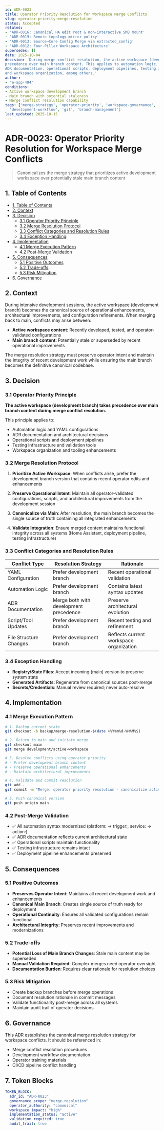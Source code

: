 ```yaml
---
id: ADR-0023
title: Operator Priority Resolution for Workspace Merge Conflicts
slug: operator-priority-merge-resolution
status: Accepted
related:
- 'ADR-0016: Canonical HA edit root & non-interactive SMB mount'
- 'ADR-0019: Remote topology mirror policy'
- 'ADR-0013: Source→Core Config Merge via extracted_config'
- 'ADR-0012: Four-Pillar Workspace Architecture'
supersedes: []
date: 2025-10-04
decision: 'During merge conflict resolution, the active workspace (development branch) always takes 
precedence over main branch content. This applies to automation logic, YAML configurations, 
ADR documentation, operational scripts, deployment pipelines, testing infrastructure, 
and workspace organization, among others.'
author:
- "e-app-404"
conditions:
- Active workspace development branch
- Main branch with potential staleness
- Merge conflict resolution capability
tags: ['merge-strategy', 'operator-priority', 'workspace-governance', 'conflict-resolution', 
  'development-workflow', 'git', 'branch-management']
last_updated: 2025-10-15
---
```


# ADR-0023: Operator Priority Resolution for Workspace Merge Conflicts

> Canonicalizes the merge strategy that prioritizes active development workspace over 
> potentially stale main branch content

## 1. Table of Contents

- [1. Table of Contents](#1-table-of-contents)
- [2. Context](#2-context)
- [3. Decision](#3-decision)
  - [3.1 Operator Priority Principle](#31-operator-priority-principle)
  - [3.2 Merge Resolution Protocol](#32-merge-resolution-protocol)
  - [3.3 Conflict Categories and Resolution Rules](#33-conflict-categories-and-resolution-rules)
  - [3.4 Exception Handling](#34-exception-handling)
- [4. Implementation](#4-implementation)
  - [4.1 Merge Execution Pattern](#41-merge-execution-pattern)
  - [4.2 Post-Merge Validation](#42-post-merge-validation)
- [5. Consequences](#5-consequences)
  - [5.1 Positive Outcomes](#51-positive-outcomes)
  - [5.2 Trade-offs](#52-trade-offs)
  - [5.3 Risk Mitigation](#53-risk-mitigation)
- [6. Governance](#6-governance)

## 2. Context

During intensive development sessions, the active workspace (development branch) becomes the canonical source of operational enhancements, architectural improvements, and configuration refinements. When merging back to main, conflicts may arise between:

- **Active workspace content**: Recently developed, tested, and operator-validated configurations
- **Main branch content**: Potentially stale or superseded by recent operational improvements

The merge resolution strategy must preserve operator intent and maintain the integrity of recent development work while ensuring the main branch becomes the definitive canonical codebase.

## 3. Decision

### 3.1 Operator Priority Principle

**The active workspace (development branch) takes precedence over main branch content during merge conflict resolution.**

This principle applies to:
- Automation logic and YAML configurations
- ADR documentation and architectural decisions  
- Operational scripts and deployment pipelines
- Testing infrastructure and validation tools
- Workspace organization and tooling enhancements

### 3.2 Merge Resolution Protocol

1. **Prioritize Active Workspace**: When conflicts arise, prefer the development branch version that contains recent operator edits and enhancements

2. **Preserve Operational Intent**: Maintain all operator-validated configurations, scripts, and architectural improvements from the development session

3. **Canonicalize via Main**: After resolution, the main branch becomes the single source of truth containing all integrated enhancements

4. **Validate Integration**: Ensure merged content maintains functional integrity across all systems (Home Assistant, deployment pipeline, testing infrastructure)

### 3.3 Conflict Categories and Resolution Rules

| Conflict Type | Resolution Strategy | Rationale |
|---------------|-------------------|-----------|
| YAML Configuration | Prefer development branch | Recent operational validation |
| Automation Logic | Prefer development branch | Contains latest syntax updates |
| ADR Documentation | Merge both with development precedence | Preserve architectural evolution |
| Script/Tool Updates | Prefer development branch | Recent testing and refinement |
| File Structure Changes | Prefer development branch | Reflects current workspace organization |

### 3.4 Exception Handling

- **Registry/State Files**: Accept incoming (main) version to preserve system state
- **Generated Artifacts**: Regenerate from canonical sources post-merge
- **Secrets/Credentials**: Manual review required; never auto-resolve

## 4. Implementation

### 4.1 Merge Execution Pattern

```bash
# 1. Backup current state
git checkout -b backup/merge-resolution-$(date +%Y%m%d-%H%M%S)

# 2. Return to main and initiate merge
git checkout main
git merge development/active-workspace

# 3. Resolve conflicts using operator priority
# - Prefer development branch content
# - Preserve operational enhancements
# - Maintain architectural improvements

# 4. Validate and commit resolution
git add .
git commit -m "Merge: operator priority resolution - canonicalize active workspace"

# 5. Push canonical version
git push origin main
```

### 4.2 Post-Merge Validation

- ✅ All automation syntax modernized (platform: → trigger:, service: → action:)
- ✅ ADR documentation reflects current architectural state
- ✅ Operational scripts maintain functionality
- ✅ Testing infrastructure remains intact
- ✅ Deployment pipeline enhancements preserved

## 5. Consequences

### 5.1 Positive Outcomes

- **Preserves Operator Intent**: Maintains all recent development work and enhancements
- **Canonical Main Branch**: Creates single source of truth ready for deployment
- **Operational Continuity**: Ensures all validated configurations remain functional
- **Architectural Integrity**: Preserves recent improvements and modernizations

### 5.2 Trade-offs

- **Potential Loss of Main Branch Changes**: Stale main content may be superseded
- **Manual Validation Required**: Complex merges need operator oversight
- **Documentation Burden**: Requires clear rationale for resolution choices

### 5.3 Risk Mitigation

- Create backup branches before merge operations
- Document resolution rationale in commit messages
- Validate functionality post-merge across all systems
- Maintain audit trail of operator decisions

## 6. Governance

This ADR establishes the canonical merge resolution strategy for workspace conflicts. It should be referenced in:

- Merge conflict resolution procedures
- Development workflow documentation  
- Operator training materials
- CI/CD pipeline conflict handling

## 7. Token Blocks

```yaml
TOKEN_BLOCK:
  adr_id: "ADR-0023"
  governance_scope: "merge-resolution"
  operator_authority: "canonical"
  workspace_impact: "high"
  implementation_status: "active"
  validation_required: true
  audit_trail: true
```
